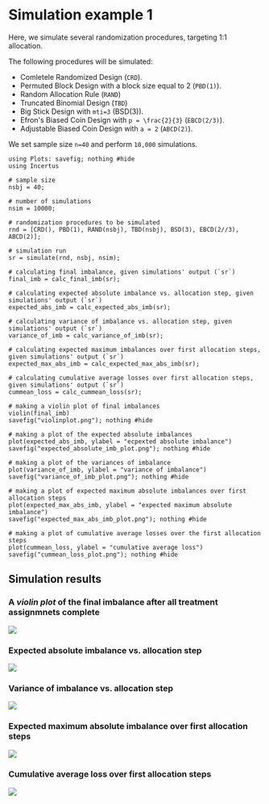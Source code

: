 # Simulation example 1

Here, we simulate several randomization procedures, targeting 1:1 allocation.

The following procedures will be simulated:

- Comletele Randomized Design (`CRD`).
- Permuted Block Design with a block size equal to 2 (`PBD(1)`).
- Random Allocation Rule (`RAND`)
- Truncated Binomial Design (`TBD`)
- Big Stick Design with ``mti=3`` (BSD(3)).
- Efron's Biased Coin Design with ``p = \frac{2}{3}`` (`EBCD(2/3)`).
- Adjustable Biased Coin Design with ``a = 2`` (`ABCD(2)`).

We set sample size ``n=40`` and perform ``10,000`` simulations.

```@example
using Plots: savefig; nothing #hide
using Incertus

# sample size
nsbj = 40;

# number of simulations
nsim = 10000;

# randomization procedures to be simulated
rnd = [CRD(), PBD(1), RAND(nsbj), TBD(nsbj), BSD(3), EBCD(2//3), ABCD(2)];

# simulation run
sr = simulate(rnd, nsbj, nsim);

# calculating final imbalance, given simulations' output (`sr`) 
final_imb = calc_final_imb(sr);

# calculating expected absolute imbalance vs. allocation step, given simulations' output (`sr`) 
expected_abs_imb = calc_expected_abs_imb(sr);

# calculating variance of imbalance vs. allocation step, given simulations' output (`sr`) 
variance_of_imb = calc_variance_of_imb(sr);

# calculating expected maximum imbalances over first allocation steps, given simulations' output (`sr`) 
expected_max_abs_imb = calc_expected_max_abs_imb(sr);

# calculating cumulative average losses over first allocation steps, given simulations' output (`sr`) 
cummean_loss = calc_cummean_loss(sr);

# making a violin plot of final imbalances 
violin(final_imb)
savefig("violinplot.png"); nothing #hide

# making a plot of the expected absolute imbalances 
plot(expected_abs_imb, ylabel = "ecpexted absolute imbalance")
savefig("expected_absolute_imb_plot.png"); nothing #hide

# making a plot of the variances of imbalance
plot(variance_of_imb, ylabel = "variance of imbalance")
savefig("variance_of_imb_plot.png"); nothing #hide

# making a plot of expected maximum absolute imbalances over first allocation steps
plot(expected_max_abs_imb, ylabel = "expected maximum absolute imbalance")
savefig("expected_max_abs_imb_plot.png"); nothing #hide

# making a plot of cumulative average losses over the first allocation steps
plot(cummean_loss, ylabel = "cumulative average loss")
savefig("cummean_loss_plot.png"); nothing #hide
```

## Simulation results

### A _violin plot_ of the final imbalance after all treatment assignmnets complete

![](violinplot.png)

### Expected absolute imbalance vs. allocation step

![](expected_absolute_imb_plot.png)

### Variance of imbalance vs. allocation step

![](variance_of_imb_plot.png)

### Expected maximum absolute imbalance over first allocation steps

![](expected_max_abs_imb_plot.png)

### Cumulative average loss over first allocation steps

![](cummean_loss_plot.png)
